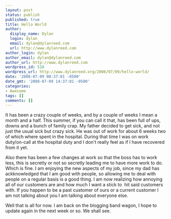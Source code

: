 ```yaml
---
layout: post
status: publish
published: true
title: Hello World
author:
  display_name: Dylan
  login: dylan
  email: dylan@dylanreed.com
  url: http://www.dylanreed.com
author_login: dylan
author_email: dylan@dylanreed.com
author_url: http://www.dylanreed.com
wordpress_id: 518
wordpress_url: http://www.dylanreed.org/2008/07/09/hello-world/
date: '2008-07-09 08:37:01 -0500'
date_gmt: '2008-07-09 14:37:01 -0500'
categories:
- Awesome
tags: []
comments: []
---
```

<p>It has been a crazy couple of weeks, and by a couple of weeks I mean a month and a half. This summer, if you can call it that, has been full of ups, downs and a bunch of family crap. My father decided to get sick, and not just the usual sick but crazy sick. He was out of work for about 6 weeks two of which where spent in the hospital. During that time I was on work duty/on-call at the hospital duty and I don't really feel as if I have recovered from it yet. </p>
<p>Also there has been a few changes at work so that the boss has to work less, this is secretly or not so secretly leading me to have more work to do. Which is fine. I am enjoying the new aspects of my job, since my dad has ackknowledged that I am good with people, so allowing me to deal with people on a regular basis is a good thing. I am now realizing how annoying all of our customers are and how much I want a stick to&nbsp; hit said customers with. If you happen to be a past customer of ours or a current customer I am not talking about you I am talking about everyone else. </p>
<p>Well that is all for now. I am back on the blogging band wagon, I hope to update again in the next week or so. We shall see.</p></p>
